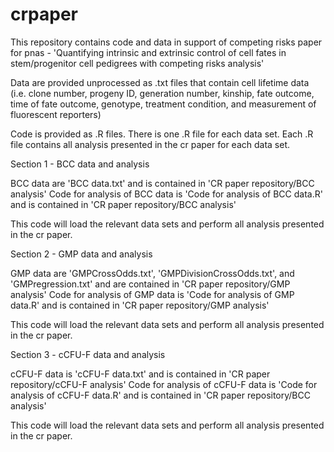 # crpaper
This repository contains code and data in support of competing risks paper for pnas - 'Quantifying intrinsic and extrinsic control of cell fates in stem/progenitor cell pedigrees with competing risks analysis'

Data are provided unprocessed as .txt files that contain cell lifetime data (i.e. clone number, progeny ID, generation number, kinship, fate outcome, time of fate outcome, genotype, treatment condition, and measurement of fluorescent reporters)

Code is provided as .R files. There is one .R file for each data set. Each .R file contains all analysis presented in the cr paper for each data set.  

Section 1 - BCC data and analysis

BCC data are 'BCC data.txt' and is contained in 'CR paper repository/BCC analysis'
Code for analysis of BCC data is 'Code for analysis of BCC data.R' and is contained in 'CR paper repository/BCC analysis'

This code will load the relevant data sets and perform all analysis presented in the cr paper.

Section 2 - GMP data and analysis

GMP data are 'GMPCrossOdds.txt', 'GMPDivisionCrossOdds.txt', and 'GMPregression.txt'  and are contained in 'CR paper repository/GMP analysis'
Code for analysis of GMP data is 'Code for analysis of GMP data.R' and is contained in 'CR paper repository/GMP analysis'

This code will load the relevant data sets and perform all analysis presented in the cr paper.


Section 3 - cCFU-F data and analysis

cCFU-F data is 'cCFU-F data.txt' and is contained in 'CR paper repository/cCFU-F analysis'
Code for analysis of cCFU-F data is 'Code for analysis of cCFU-F data.R' and is contained in 'CR paper repository/BCC analysis'

This code will load the relevant data sets and perform all analysis presented in the cr paper.
